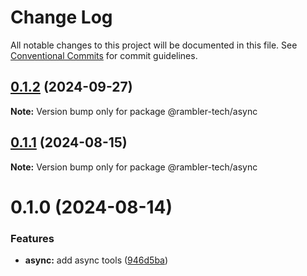 # Change Log

All notable changes to this project will be documented in this file.
See [Conventional Commits](https://conventionalcommits.org) for commit guidelines.

## [0.1.2](https://github.com/rambler-digital-solutions/rambler-common/compare/@rambler-tech/async@0.1.1...@rambler-tech/async@0.1.2) (2024-09-27)

**Note:** Version bump only for package @rambler-tech/async

## [0.1.1](https://github.com/rambler-digital-solutions/rambler-common/compare/@rambler-tech/async@0.1.0...@rambler-tech/async@0.1.1) (2024-08-15)

**Note:** Version bump only for package @rambler-tech/async

# 0.1.0 (2024-08-14)

### Features

- **async:** add async tools ([946d5ba](https://github.com/rambler-digital-solutions/rambler-common/commit/946d5baf89b77fa07f9845ef68e3d8f5b6d7dd5f))
